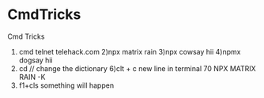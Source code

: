 # CmdTricks
Cmd Tricks
1) cmd  telnet telehack.com 
2)npx matrix rain
3)npx cowsay hii
4)npmx dogsay hii
5) cd          // change the dictionary 
6)clt + c new line in terminal
70 NPX MATRIX RAIN -K
8) f1+cls something will happen
